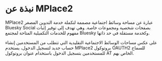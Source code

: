 ﻿# نبذة عن MPlace2

MPlace2 عبارة عن مساحة وسائط اجتماعية مصممة لتكملة خدمة التدوين المصغر Bluesky Social
بصفحات شخصية ومجموعات خاصة. وهي تهدف إلى توفير
إثبات مفهوم للخدمات التكميلية المتاحة لمجتمع Bluesky
وكخدمة مستقلة في حد ذاتها.

على عكس مساحات الوسائط الاجتماعية التقليدية التي تتطلب من المستخدمين إنشاء حساب جديد
لتسجيل الدخول، يستخدم MPlace2 بروتوكول OAUTH2 للسماح للمستخدمين بتسجيل الدخول باستخدام عنوان بروتوكول AT الخاص بهم.